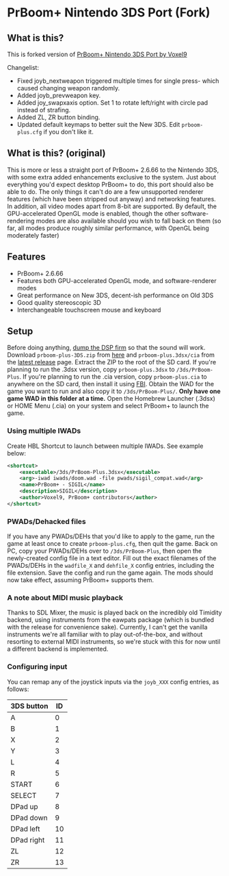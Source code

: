 # PrBoom+ Nintendo 3DS Port (Fork)

## What is this?

This is forked version of [PrBoom+ Nintendo 3DS Port by Voxel9](https://github.com/Voxel9/PrBoom-Plus-3DS)

Changelist:
* Fixed joyb_nextweapon triggered multiple times for single press- which caused changing weapon randomly.
* Added joyb_prevweapon key.
* Added joy_swapxaxis option. Set 1 to rotate left/right with circle pad instead of strafing.
* Added ZL, ZR button binding.
* Updated default keymaps to better suit the New 3DS. Edit `prboom-plus.cfg` if you don't like it.

## What is this? (original)

This is more or less a straight port of PrBoom+ 2.6.66 to the Nintendo 3DS, with some extra added enhancements exclusive to the system.
Just about everything you'd expect desktop PrBoom+ to do, this port should also be able to do.
The only things it can't do are a few unsupported renderer features (which have been stripped out anyway) and networking features.
In addition, all video modes apart from 8-bit are supported. By default, the GPU-accelerated OpenGL mode is enabled, though the other software-rendering modes are also available should you wish to fall back on them (so far, all modes produce roughly similar performance, with OpenGL being moderately faster)

## Features
- PrBoom+ 2.6.66
- Features both GPU-accelerated OpenGL mode, and software-renderer modes
- Great performance on New 3DS, decent-ish performance on Old 3DS
- Good quality stereoscopic 3D
- Interchangeable touchscreen mouse and keyboard

## Setup
Before doing anything, [dump the DSP firm](https://github.com/zoogie/DSP1/releases) so that the sound will work.
Download `prboom-plus-3DS.zip` from [here](https://github.com/iAmGhost/PrBoom-Plus-3DS/releases/tag/v1.0.1) and `prboom-plus.3dsx/cia` from the [latest release](https://github.com/iAmGhost/PrBoom-Plus-3DS/releases/latest) page.
Extract the ZIP to the root of the SD card. If you're planning to run the .3dsx version, copy `prboom-plus.3dsx` to `/3ds/PrBoom-Plus`.
If you're planning to run the .cia version, copy `prboom-plus.cia` to anywhere on the SD card, then install it using [FBI](https://github.com/Steveice10/FBI).
Obtain the WAD for the game you want to run and also copy it to `/3ds/PrBoom-Plus/`. **Only have one game WAD in this folder at a time.**
Open the Homebrew Launcher (.3dsx) or HOME Menu (.cia) on your system and select PrBoom+ to launch the game.

### Using multiple IWADs

Create HBL Shortcut to launch between multiple IWADs. See example below:

```xml
<shortcut>
    <executable>/3ds/PrBoom-Plus.3dsx</executable>
    <arg>-iwad iwads/doom.wad -file pwads/sigil_compat.wad</arg>
    <name>PrBoom+ - SIGIL</name>
    <description>SIGIL</description>
    <author>Voxel9, PrBoom+ contributors</author>
</shortcut>
```

### PWADs/Dehacked files
If you have any PWADs/DEHs that you'd like to apply to the game, run the game at least once to create `prboom-plus.cfg`, then quit the game.
Back on PC, copy your PWADs/DEHs over to `/3ds/PrBoom-Plus`, then open the newly-created config file in a text editor.
Fill out the exact filenames of the PWADs/DEHs in the `wadfile_X` and `dehfile_X` config entries, including the file extension.
Save the config and run the game again. The mods should now take effect, assuming PrBoom+ supports them.

### A note about MIDI music playback
Thanks to SDL Mixer, the music is played back on the incredibly old Timidity backend, using instruments from the eawpats package (which is bundled with the release for convenience sake).
Currently, I can't get the vanilla instruments we're all familiar with to play out-of-the-box, and without resorting to external MIDI instruments, so we're stuck with this for now until a different backend is implemented.

### Configuring input
You can remap any of the joystick inputs via the `joyb_XXX` config entries, as follows:

| 3DS button | ID |
| ---------- | -- |
| A          | 0  |
| B          | 1  |
| X          | 2  |
| Y          | 3  |
| L          | 4  |
| R          | 5  |
| START      | 6  |
| SELECT     | 7  |
| DPad up    | 8  |
| DPad down  | 9  |
| DPad left  | 10 |
| DPad right | 11 |
| ZL         | 12 |
| ZR         | 13 |


